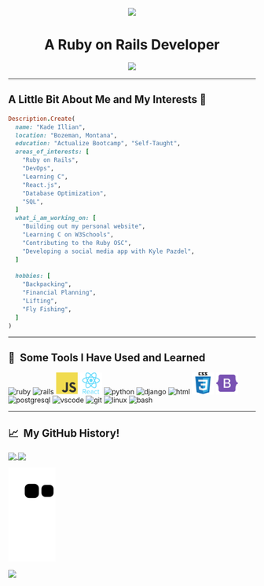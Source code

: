 <p align="center">
  <img src="https://capsule-render.vercel.app/api?type=waving&color=gradient&text=Hi,%20I'm%20Kade!&height=100&section=header"/>
</p>

<h1 align="center">
  A Ruby on Rails Developer
</h1>

<p align="center">
  <img src="https://media.tenor.com/JJ_is357rXYAAAAM/spike-monkey-typing.gif">
</p>

---

<h2>A Little Bit About Me and My Interests 📸</h2>

```ruby
Description.Create(
  name: "Kade Illian",
  location: "Bozeman, Montana",
  education: "Actualize Bootcamp", "Self-Taught",
  areas_of_interests: [
    "Ruby on Rails",
    "DevOps",
    "Learning C",
    "React.js",
    "Database Optimization",
    "SQL",
  ]
  what_i_am_working_on: [
    "Building out my personal website",
    "Learning C on W3Schools",
    "Contributing to the Ruby OSC",
    "Developing a social media app with Kyle Pazdel",
  ]
  
  hobbies: [
    "Backpacking",
    "Financial Planning",
    "Lifting",
    "Fly Fishing",
  ]
)
```
  
---  
  
<h2> 🚀 &nbsp;Some Tools I Have Used and Learned</h2>
<p align="left">
<img src="https://cdn.jsdelivr.net/gh/devicons/devicon/icons/ruby/ruby-original.svg" alt="ruby" width="45" height="45"/>
<img src="https://cdn.jsdelivr.net/gh/devicons/devicon/icons/rails/rails-plain-wordmark.svg" alt="rails" width="45" height="45"/>
<img src="https://raw.githubusercontent.com/devicons/devicon/master/icons/javascript/javascript-original.svg" alt="javascript" width="45" height="45" />
<img src="https://raw.githubusercontent.com/devicons/devicon/master/icons/react/react-original-wordmark.svg" alt="react" width="45" height="45" />
<img src="https://cdn.jsdelivr.net/gh/devicons/devicon/icons/python/python-original.svg" alt="python" width="45" height="45"/>
<img src="https://cdn.jsdelivr.net/gh/devicons/devicon/icons/django/django-plain.svg" alt="django" width="45" height="45"/>
<img src="https://cdn.jsdelivr.net/gh/devicons/devicon/icons/html5/html5-original.svg" alt="html" width="45" height="45"/>
<img src="https://raw.githubusercontent.com/devicons/devicon/master/icons/css3/css3-original-wordmark.svg" alt="css3" width="45" height="45" />
<img src="https://raw.githubusercontent.com/devicons/devicon/master/icons/bootstrap/bootstrap-plain.svg" alt="bootstrap" width="45" height="45" />
<img src="https://cdn.jsdelivr.net/gh/devicons/devicon/icons/postgresql/postgresql-original.svg" alt="postgresql" width="45" height="45"/>
<img src="https://cdn.jsdelivr.net/gh/devicons/devicon/icons/vscode/vscode-original.svg" alt="vscode" width="45" height="45"/>  
<img src="https://cdn.jsdelivr.net/gh/devicons/devicon/icons/git/git-original.svg" alt="git" width="45" height="45"/>
<img src="https://cdn.jsdelivr.net/gh/devicons/devicon/icons/linux/linux-original.svg" alt="linux" width="45" height="45"/>       
<img src="https://cdn.jsdelivr.net/gh/devicons/devicon/icons/bash/bash-original.svg" alt="bash" width="45" height="45"/>
</p>

---

<h2> 📈 &nbsp;My GitHub History!</h2>
<a href="https://github.com/kadeillian21">
  <img align="center" height="180em" src="https://github-readme-stats.vercel.app/api?username=kadeillian21&theme=noctis_minimus&show_icons=true" />
</a>
<a href="https://github.com/kadeillian21">
  <img align="center" height="180em" src="https://github-readme-stats.vercel.app/api/top-langs/?username=kadeillian21&theme=noctis_minimus&layout=compact" /> 
</a>

![Snake animation](https://github.com/kadeillian21/kadeillian21/blob/output/github-contribution-grid-snake.svg)
  
<p align="left">
  <img src="https://capsule-render.vercel.app/api?type=waving&color=gradient&height=100&section=footer"/>
</p>
<!---
kadeillian21/kadeillian21 is a ✨ special ✨ repository because its `README.md` (this file) appears on your GitHub profile.
You can click the Preview link to take a look at your changes.
--->
